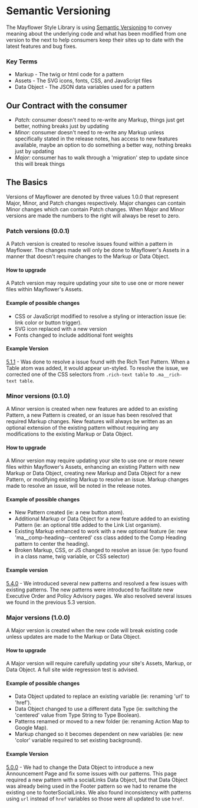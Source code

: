 # Semantic Versioning

The Mayflower Style Library is using [Semantic Versioning](http://semver.org/) to convey meaning about the underlying code and what has been modified from one version to the next to help consumers keep their sites up to date with the latest features and bug fixes.

### Key Terms
* Markup - The twig or html code for a pattern
* Assets - The SVG icons, fonts, CSS, and JavaScript files
* Data Object - The JSON data variables used for a pattern


## Our Contract with the consumer
- *Patch:* consumer doesn't need to re-write any Markup, things just get better, nothing breaks just by updating
- *Minor:* consumer doesn't need to re-write any Markup unless specifically stated in the release notes, has access to new features available, maybe an option to do something a better way, nothing breaks just by updating
- *Major:* consumer has to walk through a 'migration' step to update since this will break things


## The Basics
Versions of Mayflower are denoted by three values 1.0.0 that represent Major, Minor, and Patch changes respectively.  Major changes can contain Minor changes which can contain Patch changes.  When Major and Minor versions are made the numbers to the right will always be reset to zero.

### Patch versions (0.0.1) 
A Patch version is created to resolve issues found within a pattern in Mayflower.  The changes made will only be done to Mayflower's Assets in a manner that doesn't require changes to the Markup or Data Object.

#### How to upgrade
A Patch version may require updating your site to use one or more newer files within Mayflower's Assets.

#### Example of possible changes
* CSS or JavaScript modified to resolve a styling or interaction issue (ie: link color or button trigger).
* SVG icon replaced with a new version
* Fonts changed to include additional font weights

#### Example Version
[5.1.1](https://github.com/massgov/mayflower/releases/tag/5.1.1) - Was done to resolve a issue found with the Rich Text Pattern.  When a Table atom was added, it would appear un-styled.  To resolve the issue, we corrected one of the CSS selectors from `.rich-text table` to `.ma__rich-text table`.


### Minor versions (0.1.0)
A Minor version is created when new features are added to an existing Pattern, a new Pattern is created, or an issue has been resolved that required Markup changes. New features will always be written as an optional extension of the existing pattern without requiring any modifications to the existing Markup or Data Object.

#### How to upgrade
A Minor version may require updating your site to use one or more newer files within Mayflower's Assets, enhancing an existing Pattern with new Markup or Data Object, creating new Markup and Data Object for a new Pattern, or modifying existing Markup to resolve an issue.  Markup changes made to resolve an issue, will be noted in the release notes.

#### Example of possible changes
* New Pattern created (ie: a new button atom).
* Additional Markup or Data Object for a new feature added to an existing Pattern (ie: an optional title added to the Link List organism).
* Existing Markup enhanced to work with a new optional feature (ie: new 'ma__comp-heading--centered' css class added to the Comp Heading pattern to center the heading).
* Broken Markup, CSS, or JS changed to resolve an issue (ie: typo found in a class name, twig variable, or CSS selector)

#### Example version
[5.4.0](https://github.com/massgov/mayflower/releases/tag/5.4.0) - We introduced several new patterns and resolved a few issues with existing patterns.  The new patterns were introduced to facilitate new Executive Order and Policy Advisory pages.  We also resolved several issues we found in the previous 5.3 version.


### Major versions (1.0.0)
A Major version is created when the new code will break existing code unless updates are made to the Markup or Data Object.

#### How to upgrade
A Major version will require carefully updating your site's Assets, Markup, or Data Object.  A full site wide regression test is advised.

#### Example of possible changes
* Data Object updated to replace an existing variable (ie: renaming 'url' to 'href').
* Data Object changed to use a different data Type (ie: switching the 'centered' value from Type String to Type Boolean).
* Patterns renamed or moved to a new folder (ie: renaming Action Map to Google Map).
* Markup changed so it becomes dependent on new variables (ie: new 'color' variable required to set existing background).

#### Example Version
[5.0.0](https://github.com/massgov/mayflower/releases/tag/5.0.0) - We had to change the Data Object to introduce a new Announcement Page and fix some issues with our patterns.  This page required a new pattern with a socialLinks Data Object, but that Data Object was already being used in the Footer pattern so we had to rename the existing one to footerSocialLinks.  We also found inconsistency with patterns using `url` instead of `href` variables so those were all updated to use `href`.  
